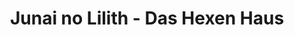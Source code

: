 --- 
title: "Junai no Lilith - Das Hexen Haus"
publishdate: "2019-2-19T16:48:46+02:00"
src: "https://365manga.net/manga/junai-no-lilith-das-hexen-haus"
image: "https://data.365manga.net/images/thumbnails/30494-junai-no-lilith-das-hexen-haus.jpg"
description: " From Sound of Jewels: 'This story is about my first but also my last love story'. Lilith can't remember clearly her past. But she can still remember that one day her brother told her that he will 'definitely take her back' ... Will he keep his promise?"
---